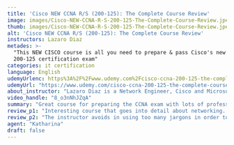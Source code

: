 ```yaml
---
title: 'Cisco NEW CCNA R/S (200-125): The Complete Course Review'
image: images/Cisco-NEW-CCNA-R-S-200-125-The-Complete-Course-Review.jpeg
thumb: images/Cisco-NEW-CCNA-R-S-200-125-The-Complete-Course-Review.jpeg
alt: 'Cisco NEW CCNA R/S (200-125): The Complete Course Review'
instructors: Lazaro Diaz
metades: >-
  "This NEW CISCO course is all you need to prepare & pass Cisco's new CCNA R/S
  200-125 certification exam"
categories: it certification
language: English
udemyUrlenc: https%3A%2F%2Fwww.udemy.com%2Fcisco-ccna-200-125-the-complete-course%2F
udemyUrl: "https://www.udemy.com/cisco-ccna-200-125-the-complete-course/"
about_instructor: "Lazaro Diaz is a Network Engineer, Cisco and Microsoft Instructor who has certification in CCNA, CCNA Security, CCNA Voice, CCNP, Security+, Network+, A+, MCP, MCTS, MOS and CCIE. He has years of experience in teaching and he believes in keeping things simple in order to teach his students effectively."
video_handle: "8_o3nNhJZqA"
summary: "Great course for preparing the CCNA exam with lots of professional insights. Teaching is laid back and concise for the students to learn the materials easily."
review_p1: "Interesting course that goes into detail about networking. The instructor is very passionate about the topics and is full of energy that just radiates to his students. He is very engaging and makes the topics more interesting to the students. The course explained everything in-depth as well as the underlying concepts behind some of the topics to make sure that the students have a good grasp of CCNA. Important points are highlighted for the students in order for them to know what aspect they need to focus on. Everything is simplified and put into simple terms. "
review_p2: "The instructor avoids in using too many jargons in order to avoid confusing the students with new terms. The course is well-updated and follows the rules and regulation of Cisco. The information was easy to understand to reinforce the concept of the materials in each student easily. Real-world insights are mixed with academic concepts in order to help the students to relate. The teaching was laid back and allows the students to be more comfortable than learning in a conventional classroom. The concepts are explained clearly and straightforward which saves much of the time of the students.Sections of the lesson are separated into segments which makes learning easier for students."
agent: "Katharina"
draft: false
---
```



